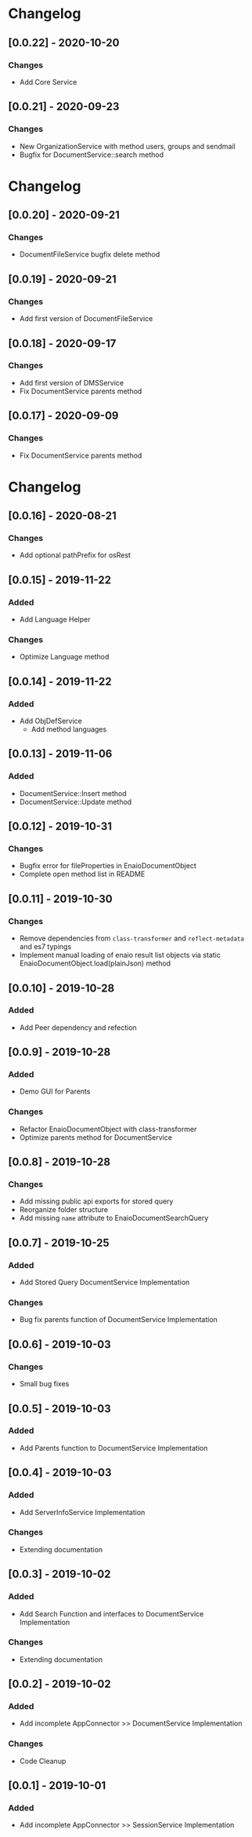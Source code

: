 # Changelog

## [0.0.22] - 2020-10-20

### Changes

- Add Core Service

## [0.0.21] - 2020-09-23

### Changes

- New OrganizationService with method users, groups and sendmail
- Bugfix for DocumentService::search method

# Changelog

## [0.0.20] - 2020-09-21

### Changes

- DocumentFileService bugfix delete method


## [0.0.19] - 2020-09-21

### Changes

- Add first version of DocumentFileService


## [0.0.18] - 2020-09-17

### Changes

- Add first version of DMSService
- Fix DocumentService parents method

## [0.0.17] - 2020-09-09

### Changes

- Fix DocumentService parents method

# Changelog

## [0.0.16] - 2020-08-21

### Changes

- Add optional pathPrefix for osRest 

## [0.0.15] - 2019-11-22

### Added

- Add Language Helper 
  
### Changes

- Optimize Language method

## [0.0.14] - 2019-11-22

### Added

- Add ObjDefService 
  - Add method languages

## [0.0.13] - 2019-11-06

### Added

- DocumentService::Insert method
- DocumentService::Update method

## [0.0.12] - 2019-10-31

### Changes

- Bugfix error for fileProperties in EnaioDocumentObject
- Complete open method list in README

## [0.0.11] - 2019-10-30

### Changes

- Remove dependencies from `class-transformer` and `reflect-metadata` and es7 typings
- Implement manual loading of enaio result list objects via static EnaioDocumentObject.load(plainJson) method

## [0.0.10] - 2019-10-28

### Added

- Add Peer dependency and refection

## [0.0.9] - 2019-10-28

### Added

- Demo GUI for Parents

### Changes

- Refactor EnaioDocumentObject with class-transformer
- Optimize parents method for DocumentService

## [0.0.8] - 2019-10-28

### Changes

- Add missing public api exports for stored query
- Reorganize folder structure
- Add missing `name` attribute to EnaioDocumentSearchQuery

## [0.0.7] - 2019-10-25

### Added

- Add Stored Query DocumentService Implementation

### Changes

- Bug fix parents function of DocumentService Implementation

## [0.0.6] - 2019-10-03

### Changes

- Small bug fixes


## [0.0.5] - 2019-10-03

### Added

- Add Parents function to DocumentService Implementation

## [0.0.4] - 2019-10-03

### Added

- Add ServerInfoService Implementation

### Changes

- Extending documentation

## [0.0.3] - 2019-10-02

### Added

- Add Search Function and interfaces to DocumentService Implementation

### Changes

- Extending documentation

## [0.0.2] - 2019-10-02

### Added

- Add incomplete AppConnector >> DocumentService Implementation

### Changes

- Code Cleanup

## [0.0.1] - 2019-10-01

### Added

- Add incomplete AppConnector >> SessionService Implementation
